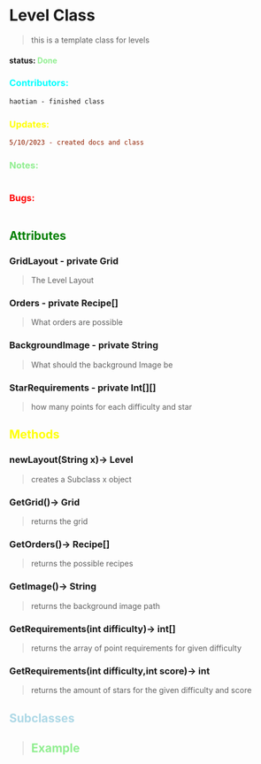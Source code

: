 # Level Class 
> this is a template class for levels 
#### status: <span style="color:lightgreen;">Done</span>
### <span style="color:cyan;">Contributors:</span>
<!--put your names here between the ``` if you worked on it, and put what you did-->
```diff
haotian - finished class
```
### <span style="color:yellow;">Updates:</span>
```diff
5/10/2023 - created docs and class
```
### <span style="color:lightgreen;">Notes:</span>
```diff
```
### <span style="color:red;">Bugs:</span>
```diff
```
## <span style="color:green;">Attributes</span>

### **GridLayout** - private Grid
>The Level Layout

### **Orders** - private Recipe[]
>What orders are possible 

### **BackgroundImage** - private String
>What should the background Image be

### **StarRequirements** - private Int[][]
>how many points for each difficulty and star

## <span style="color:yellow;">Methods</span>

### **newLayout(String x)**-> Level
>creates a Subclass x object

### **GetGrid()**-> Grid
>returns the grid

### **GetOrders()**-> Recipe[]
>returns the possible recipes

### **GetImage()**-> String
>returns the background image path

### **GetRequirements(int difficulty)**-> int[]
>returns the array of point requirements for given difficulty

### **GetRequirements(int difficulty,int score)**-> int
>returns the amount of stars for the given difficulty and score

## <span style="color:lightblue;">Subclasses</span>
> ## <span style="color:lightgreen;">Example</span>   
```java
```




